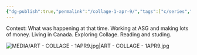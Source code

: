 ```yaml
---
{"dg-publish":true,"permalink":"/collage-1-apr-9/","tags":["c/series","c/series-self","c/money","c/ipad","c/leaf","c/book","c/N-jonny","c/colour-blue","c/colour-yellow","c/texture","c/2019","c/remake"],"created":"2024-06-28T12:56:46.000-04:00","updated":"2025-08-21T16:17:50.525-04:00"}
---
```



Context: What was happening at that time. Working at ASG and making lots of money. Living in Canada. Exploring Collage. Reading and studing. 

![MEDIA/ART - COLLAGE - 1APR9.jpg|ART - COLLAGE - 1APR9.jpg](/img/user/MEDIA/ART%20-%20COLLAGE%20-%201APR9.jpg)


